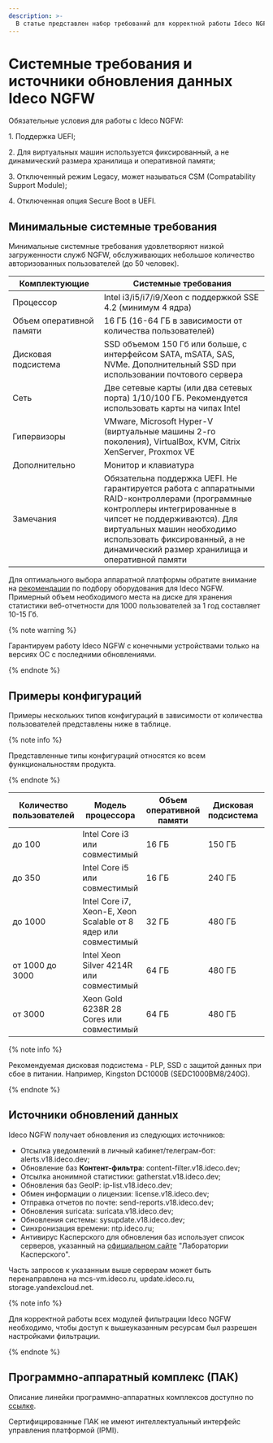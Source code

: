 ```yaml
---
description: >-
  В статье представлен набор требований для корректной работы Ideco NGFW, примеры конфигураций и источники обновлений данных.
---
```


# Системные требования и источники обновления данных Ideco NGFW

Обязательные условия для работы с Ideco NGFW:

1\. Поддержка UEFI;

2\. Для виртуальных машин используется фиксированный, а не динамический размера хранилища и оперативной памяти;

3\. Отключенный режим Legacy, может называться CSM (Compatability Support Module);

4\. Отключенная опция Secure Boot в UEFI.

## Минимальные системные требования

Минимальные системные требования удовлетворяют низкой загруженности служб NGFW, обслуживающих небольшое количество авторизованных пользователей (до 50 человек).

<table><thead><tr><th width="164">Комплектующие</th><th>Системные требования</th></tr></thead><tbody><tr><td>Процессор</td><td>Intel i3/i5/i7/i9/Xeon с поддержкой SSE 4.2 (минимум 4 ядра)</td></tr><tr><td>Объем оперативной памяти</td><td>16 ГБ (16-64 ГБ в зависимости от количества пользователей)</td></tr><tr><td>Дисковая подсистема</td><td>SSD объемом 150 Гб или больше, с интерфейсом SATA, mSATA, SAS, NVMe. Дополнительный SSD при использовании почтового сервера</td></tr><tr><td>Сеть</td><td>Две сетевые карты (или два сетевых порта) 1/10/100 ГБ. Рекомендуется использовать карты на чипах Intel</td></tr><tr><td>Гипервизоры</td><td>VMware, Microsoft Hyper-V (виртуальные машины 2-го поколения), VirtualBox, KVM, Citrix XenServer, Proxmox VE</td></tr><tr><td>Дополнительно</td><td>Монитор и клавиатура</td></tr><tr><td>Замечания</td><td>Обязательна поддержка UEFI. Не гарантируется работа с аппаратными RAID-контроллерами (программные контроллеры интегрированные в чипсет не поддерживаются). Для виртуальных машин необходимо использовать фиксированный, а не динамический размер хранилища и оперативной памяти</td></tr></tbody></table>

Для оптимального выбора аппаратной платформы обратите внимание на [рекомендации](../../ngfw/recipes/popular-recipes/choosing-hardware-platform.md) по подбору оборудования для Ideco NGFW. Примерный объем необходимого места на диске для хранения статистики веб-отчетности для 1000 пользователей за 1 год составляет 10-15 Гб.

{% note warning %}

Гарантируем работу Ideco NGFW с конечными устройствами только на версиях ОС с последними обновлениями.

{% endnote %}

## Примеры конфигураций

Примеры нескольких типов конфигураций в зависимости от количества пользователей представлены ниже в таблице.

{% note info %}

Представленные типы конфигураций относятся ко всем функциональностям продукта.

{% endnote %}

<table data-full-width="false"><thead><tr><th width="167">Количество пользователей</th><th width="161">Модель процессора</th><th width="114">Объем оперативной памяти</th><th width="124">Дисковая подсистема</th><th>Сетевые адаптеры</th></tr></thead><tbody><tr><td>до 100</td><td>Intel Core i3 или совместимый</td><td>16 ГБ</td><td>150 ГБ</td><td>2 шт.</td></tr><tr><td>до 350</td><td>Intel Core i5 или совместимый</td><td>16 ГБ</td><td>240 ГБ</td><td>2 шт.</td></tr><tr><td>до 1000</td><td>Intel Core i7, Xeon-E, Xeon Scalable от 8 ядер или совместимый</td><td>32 ГБ</td><td>480 ГБ</td><td>2 шт.</td></tr><tr><td>от 1000 до 3000</td><td>Intel Xeon Silver 4214R или совместимый</td><td>64 ГБ</td><td>480 ГБ</td><td>2 шт.</td></tr><tr><td>от 3000</td><td>Xeon Gold 6238R 28 Cores или совместимый</td><td>64 ГБ</td><td>480 ГБ</td><td>2 шт.</td></tr></tbody></table>

{% note info %}

Рекомендуемая дисковая подсистема - PLP, SSD с защитой данных при сбое в питании. Например, Kingston DC1000B (SEDC1000BM8/240G).

{% endnote %}

## Источники обновлений данных

Ideco NGFW получает обновления из следующих источников:

* Отсылка уведомлений в личный кабинет/телеграм-бот: alerts.v18.ideco.dev; 
* Обновление баз **Контент-фильтра**: content-filter.v18.ideco.dev;
* Отсылка анонимной статистики: gatherstat.v18.ideco.dev;
* Обновления баз GeoIP: ip-list.v18.ideco.dev;
* Обмен информации о лицензии: license.v18.ideco.dev;
* Отправка отчетов по почте: send-reports.v18.ideco.dev;
* Обновления suricata: suricata.v18.ideco.dev;
* Обновления системы: sysupdate.v18.ideco.dev;
* Синхронизация времени: ntp.ideco.ru;
* Антивирус Касперского для обновления баз использует список серверов, указанный на [официальном сайте](https://support.kaspersky.ru/common/start/6105) "Лаборатории Касперского".

Часть запросов к указанным выше серверам может быть перенаправлена на mcs-vm.ideco.ru, update.ideco.ru, storage.yandexcloud.net.

{% note info %}

Для корректной работы всех модулей фильтрации Ideco NGFW необходимо, чтобы доступ к вышеуказанным ресурсам был разрешен настройками фильтрации.

{% endnote %}

## Программно-аппаратный комплекс (ПАК)

Описание линейки программно-аппаратных комплексов доступно по [ссылке](https://ideco.ru/apparatnye-resheniya).
 
Сертифицированные ПАК не имеют интеллектуальный интерфейс управления платформой (IPMI).